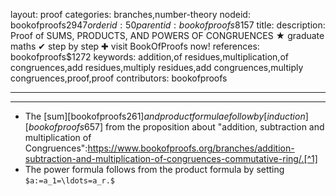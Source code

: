 layout: proof
categories: branches,number-theory
nodeid: bookofproofs$2947
orderid: 50
parentid: bookofproofs$8157
title: 
description:  Proof of SUMS, PRODUCTS, AND POWERS OF CONGRUENCES &#9733; graduate maths &#10004; step by step &#10010; visit BookOfProofs now!
references: bookofproofs$1272
keywords: addition,of residues,multiplication,of congruences,add residues,multiply residues,add congruences,multiply congruences,proof,proof
contributors: bookofproofs


---


---

* The [sum][bookofproofs$261] and product formulae follow by [induction][bookofproofs$657] from the proposition about "addition, subtraction and multiplication of Congruences":https://www.bookofproofs.org/branches/addition-subtraction-and-multiplication-of-congruences-commutative-ring/.[^1]
* The power formula follows from the product formula by setting `$a:=a_1=\ldots=a_r.$`


[^1]: In particular, the sum formula is also true, if it involves [negative integers][bookofproofs$1075].